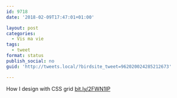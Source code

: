 ```yaml
---
id: 9718
date: '2018-02-09T17:47:01+01:00'

layout: post
categories:
  - Vis ma vie
tags:
  - tweet
format: status
publish_social: no
guid: 'http://tweets.local/?birdsite_tweet=962020024285212673'

---
```


How I design with CSS grid [bit.ly/2FWN1IP](http://bit.ly/2FWN1IP)